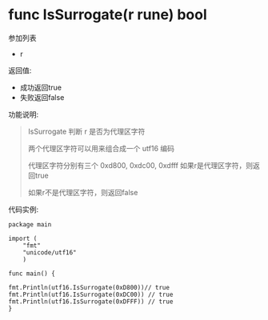 # func IsSurrogate(r rune) bool 

参加列表

- r 

返回值:

- 成功返回true
- 失败返回false

功能说明:

>IsSurrogate 判断 r 是否为代理区字符
>
>两个代理区字符可以用来组合成一个 utf16 编码
>
>代理区字符分别有三个 0xd800, 0xdc00, 0xdfff 
> 如果r是代理区字符，则返回true
>
> 如果r不是代理区字符，则返回false


代码实例:

	package main
	
	import ( 
        "fmt"
        "unicode/utf16"
        )

	func main() {
        
	fmt.Println(utf16.IsSurrogate(0xD800))// true
	fmt.Println(utf16.IsSurrogate(0xDC00)) // true
	fmt.Println(utf16.IsSurrogate(0xDFFF)) // true
	}
       
